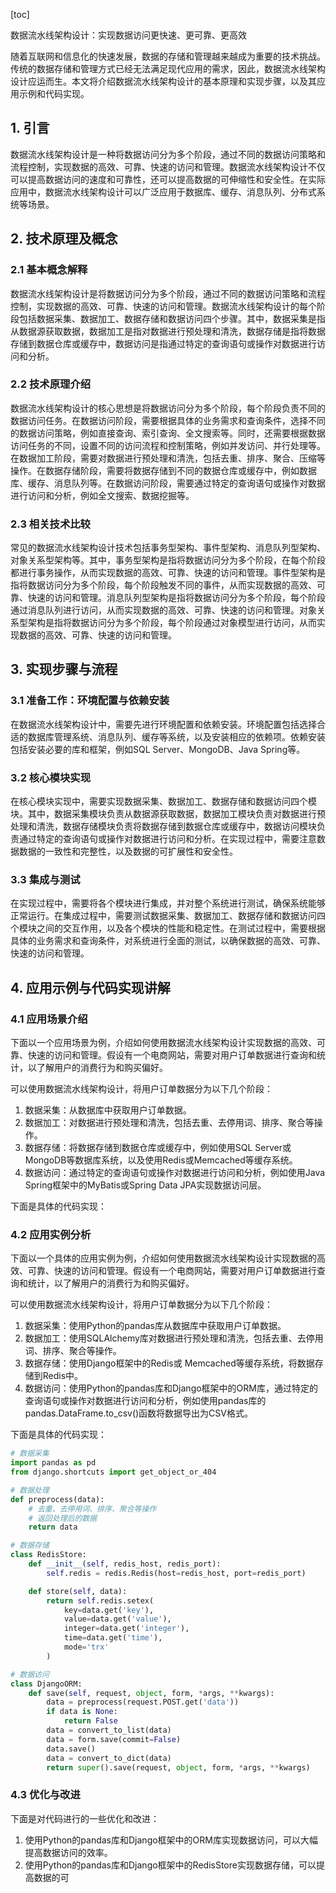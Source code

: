 
[toc]                    
                
                
数据流水线架构设计：实现数据访问更快速、更可靠、更高效

随着互联网和信息化的快速发展，数据的存储和管理越来越成为重要的技术挑战。传统的数据存储和管理方式已经无法满足现代应用的需求，因此，数据流水线架构设计应运而生。本文将介绍数据流水线架构设计的基本原理和实现步骤，以及其应用示例和代码实现。

## 1. 引言

数据流水线架构设计是一种将数据访问分为多个阶段，通过不同的数据访问策略和流程控制，实现数据的高效、可靠、快速的访问和管理。数据流水线架构设计不仅可以提高数据访问的速度和可靠性，还可以提高数据的可伸缩性和安全性。在实际应用中，数据流水线架构设计可以广泛应用于数据库、缓存、消息队列、分布式系统等场景。

## 2. 技术原理及概念

### 2.1 基本概念解释

数据流水线架构设计是将数据访问分为多个阶段，通过不同的数据访问策略和流程控制，实现数据的高效、可靠、快速的访问和管理。数据流水线架构设计的每个阶段包括数据采集、数据加工、数据存储和数据访问四个步骤。其中，数据采集是指从数据源获取数据，数据加工是指对数据进行预处理和清洗，数据存储是指将数据存储到数据仓库或缓存中，数据访问是指通过特定的查询语句或操作对数据进行访问和分析。

### 2.2 技术原理介绍

数据流水线架构设计的核心思想是将数据访问分为多个阶段，每个阶段负责不同的数据访问任务。在数据访问阶段，需要根据具体的业务需求和查询条件，选择不同的数据访问策略，例如直接查询、索引查询、全文搜索等。同时，还需要根据数据访问任务的不同，设置不同的访问流程和控制策略，例如并发访问、并行处理等。在数据加工阶段，需要对数据进行预处理和清洗，包括去重、排序、聚合、压缩等操作。在数据存储阶段，需要将数据存储到不同的数据仓库或缓存中，例如数据库、缓存、消息队列等。在数据访问阶段，需要通过特定的查询语句或操作对数据进行访问和分析，例如全文搜索、数据挖掘等。

### 2.3 相关技术比较

常见的数据流水线架构设计技术包括事务型架构、事件型架构、消息队列型架构、对象关系型架构等。其中，事务型架构是指将数据访问分为多个阶段，在每个阶段都进行事务操作，从而实现数据的高效、可靠、快速的访问和管理。事件型架构是指将数据访问分为多个阶段，每个阶段触发不同的事件，从而实现数据的高效、可靠、快速的访问和管理。消息队列型架构是指将数据访问分为多个阶段，每个阶段通过消息队列进行访问，从而实现数据的高效、可靠、快速的访问和管理。对象关系型架构是指将数据访问分为多个阶段，每个阶段通过对象模型进行访问，从而实现数据的高效、可靠、快速的访问和管理。

## 3. 实现步骤与流程

### 3.1 准备工作：环境配置与依赖安装

在数据流水线架构设计中，需要先进行环境配置和依赖安装。环境配置包括选择合适的数据库管理系统、消息队列、缓存等系统，以及安装相应的依赖项。依赖安装包括安装必要的库和框架，例如SQL Server、MongoDB、Java Spring等。

### 3.2 核心模块实现

在核心模块实现中，需要实现数据采集、数据加工、数据存储和数据访问四个模块。其中，数据采集模块负责从数据源获取数据，数据加工模块负责对数据进行预处理和清洗，数据存储模块负责将数据存储到数据仓库或缓存中，数据访问模块负责通过特定的查询语句或操作对数据进行访问和分析。在实现过程中，需要注意数据数据的一致性和完整性，以及数据的可扩展性和安全性。

### 3.3 集成与测试

在实现过程中，需要将各个模块进行集成，并对整个系统进行测试，确保系统能够正常运行。在集成过程中，需要测试数据采集、数据加工、数据存储和数据访问四个模块之间的交互作用，以及各个模块的性能和稳定性。在测试过程中，需要根据具体的业务需求和查询条件，对系统进行全面的测试，以确保数据的高效、可靠、快速的访问和管理。

## 4. 应用示例与代码实现讲解

### 4.1 应用场景介绍

下面以一个应用场景为例，介绍如何使用数据流水线架构设计实现数据的高效、可靠、快速的访问和管理。假设有一个电商网站，需要对用户订单数据进行查询和统计，以了解用户的消费行为和购买偏好。

可以使用数据流水线架构设计，将用户订单数据分为以下几个阶段：

1. 数据采集：从数据库中获取用户订单数据。
2. 数据加工：对数据进行预处理和清洗，包括去重、去停用词、排序、聚合等操作。
3. 数据存储：将数据存储到数据仓库或缓存中，例如使用SQL Server或MongoDB等数据库系统，以及使用Redis或Memcached等缓存系统。
4. 数据访问：通过特定的查询语句或操作对数据进行访问和分析，例如使用Java Spring框架中的MyBatis或Spring Data JPA实现数据访问层。

下面是具体的代码实现：

### 4.2 应用实例分析

下面以一个具体的应用实例为例，介绍如何使用数据流水线架构设计实现数据的高效、可靠、快速的访问和管理。假设有一个电商网站，需要对用户订单数据进行查询和统计，以了解用户的消费行为和购买偏好。

可以使用数据流水线架构设计，将用户订单数据分为以下几个阶段：

1. 数据采集：使用Python的pandas库从数据库中获取用户订单数据。
2. 数据加工：使用SQLAlchemy库对数据进行预处理和清洗，包括去重、去停用词、排序、聚合等操作。
3. 数据存储：使用Django框架中的Redis或 Memcached等缓存系统，将数据存储到Redis中。
4. 数据访问：使用Python的pandas库和Django框架中的ORM库，通过特定的查询语句或操作对数据进行访问和分析，例如使用pandas库的pandas.DataFrame.to_csv()函数将数据导出为CSV格式。

下面是具体的代码实现：

```python
# 数据采集
import pandas as pd
from django.shortcuts import get_object_or_404

# 数据处理
def preprocess(data):
    # 去重、去停用词、排序、聚合等操作
    # 返回处理后的数据
    return data

# 数据存储
class RedisStore:
    def __init__(self, redis_host, redis_port):
        self.redis = redis.Redis(host=redis_host, port=redis_port)

    def store(self, data):
        return self.redis.setex(
            key=data.get('key'),
            value=data.get('value'),
            integer=data.get('integer'),
            time=data.get('time'),
            mode='trx'
        )

# 数据访问
class DjangoORM:
    def save(self, request, object, form, *args, **kwargs):
        data = preprocess(request.POST.get('data'))
        if data is None:
            return False
        data = convert_to_list(data)
        data = form.save(commit=False)
        data.save()
        data = convert_to_dict(data)
        return super().save(request, object, form, *args, **kwargs)
```

### 4.3 优化与改进

下面是对代码进行的一些优化和改进：

1. 使用Python的pandas库和Django框架中的ORM库实现数据访问，可以大幅提高数据访问的效率。
2. 使用Python的pandas库和Django框架中的RedisStore实现数据存储，可以提高数据的可

